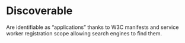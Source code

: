 # Discoverable

Are identifiable as “applications” thanks to W3C manifests and service worker registration scope allowing search engines to find them.
